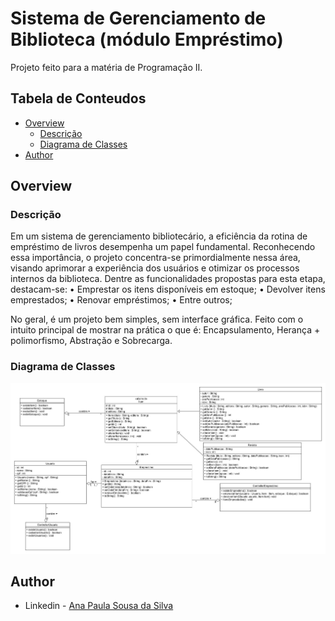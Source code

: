 # Sistema de Gerenciamento de Biblioteca (módulo Empréstimo)

Projeto feito para a matéria de Programação II.

## Tabela de Conteudos

- [Overview](#overview)
  - [Descrição](#Descrição)
  - [Diagrama de Classes](#Diagrama-de-Classes)
- [Author](#author)

## Overview

### Descrição

Em um sistema de gerenciamento bibliotecário, a eficiência da rotina de empréstimo de livros desempenha um papel fundamental. Reconhecendo essa importância, o projeto concentra-se primordialmente nessa área, visando aprimorar a experiência dos usuários e otimizar os processos internos da biblioteca. Dentre as funcionalidades propostas para esta etapa, destacam-se:
• Emprestar os itens disponíveis em estoque;
• Devolver itens emprestados;
• Renovar empréstimos;
• Entre outros;

No geral, é um projeto bem simples, sem interface gráfica. Feito com o intuito principal de mostrar na prática o que é: Encapsulamento, Herança + polimorfismo, Abstração e Sobrecarga.

### Diagrama de Classes

![](https://github.com/kittycatgirl/library-system/blob/main/ModuloEmprestimoDiagrama.jpg?raw=true)


## Author
- Linkedin - [Ana Paula Sousa da Silva]([https://www.linkedin.com/in/ana-paula-sousa-96a523214/])

